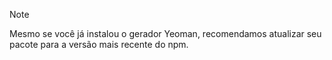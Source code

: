 > [!NOTE]
> Mesmo se você já instalou o gerador Yeoman, recomendamos atualizar seu pacote para a versão mais recente do npm.